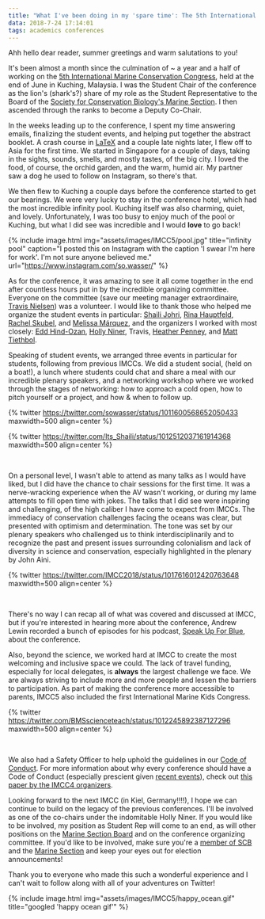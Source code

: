 ```yaml
---
title: "What I've been doing in my 'spare time': The 5th International Conservation Congress"
data: 2018-7-24 17:14:01
tags: academics conferences
---
```


Ahh hello dear reader, summer greetings and warm salutations to you! 

It's been almost a month since the culmination of ~ a year and a half of working on the [5th International Marine Conservation Congress][imcc5], held at the end of June in Kuching, Malaysia. I was the Student Chair of the conference as the lion's (shark's?) share of my role as the Student Representative to the Board of the [Society for Conservation Biology's Marine Section][scbm]. I then ascended through the ranks to become a Deputy Co-Chair.

In the weeks leading up to the conference, I spent my time answering emails, finalizing the student events, and helping put together the abstract booklet. A crash course in [LaTeX][latex] and a couple late nights later, I flew off to Asia for the first time. We started in Singapore for a couple of days, taking in the sights, sounds, smells, and mostly tastes, of the big city. I loved the food, of course, the orchid garden, and the warm, humid air. My partner saw a dog he used to follow on Instagram, so there's that.

We then flew to Kuching a couple days before the conference started to get our bearings. We were very lucky to stay in the conference hotel, which had the most incredible infinity pool. Kuching itself was also charming, quiet, and lovely. Unfortunately, I was too busy to enjoy much of the pool or Kuching, but what I did see was incredible and I would **love** to go back!

{% include image.html img="assets/images/IMCC5/pool.jpg" title="infinity pool" caption="I posted this on Instagram with the caption 'I swear I'm here for work'. I'm not sure anyone believed me." url="https://www.instagram.com/so.wasser/" %}

As for the conference, it was amazing to see it all come together in the end after countless hours put in by the incredible organizing committee. Everyone on the committee (save our meeting manager extraordinaire, [Travis Nielsen][Travis]) was a volunteer. I would like to thank those who helped me organize the student events in particular: [Shaili Johri][Shaili], [Rina Hauptfeld][Rina], [Rachel Skubel][Rachel], and [Melissa Márquez][Melissa], and the organizers I worked with most closely: [Edd Hind-Ozan][Edd], [Holly Niner][Holly], Travis, [Heather Penney][Heather], and [Matt Tiethbol][Matt].

Speaking of student events, we arranged three events in particular for students, following from previous IMCCs. We did a student social, (held on a boat!), a lunch where students could chat and share a meal with our incredible plenary speakers, and a networking workshop where we worked through the stages of networking: how to approach a cold open, how to pitch yourself or a project, and how & when to follow up. 

{% twitter https://twitter.com/sowasser/status/1011600568652050433 maxwidth=500 align=center %}

{% twitter https://twitter.com/Its_Shaili/status/1012512037161914368 maxwidth=500 align=center %}

<br>

On a personal level, I wasn't able to attend as many talks as I would have liked, but I did have the chance to chair sessions for the first time. It was a nerve-wracking experience when the AV wasn't working, or during my lame attempts to fill open time with jokes. The talks that I did see were inspiring and challenging, of the high caliber I have come to expect from IMCCs. The immediacy of conservation challenges facing the oceans was clear, but presented with optimism and determination. The tone was set by our plenary speakers who challenged us to think interdisciplinarily and to recognize the past and present issues surrounding colonialism and lack of diversity in science and conservation, especially highlighted in the plenary by John Aini. 

{% twitter https://twitter.com/IMCC2018/status/1017616012420763648 maxwidth=500 align=center %}

<br>

There's no way I can recap all of what was covered and discussed at IMCC, but if you're interested in hearing more about the conference, Andrew Lewin recorded a bunch of episodes for his podcast, [Speak Up For Blue][sufb], about the conference. 

Also, beyond the science, we worked hard at IMCC to create the most welcoming and inclusive space we could. The lack of travel funding, especially for local delegates, is **always** the largest challenge we face. We are always striving to include more and more people and lessen the barriers to participation. As part of making the conference more accessible to parents, IMCC5 also included the first International Marine Kids Congress. 

{% twitter https://twitter.com/BMSscienceteach/status/1012245892387127296 maxwidth=500 align=center %}

<br>

We also had a Safety Officer to help uphold the guidelines in our [Code of Conduct][cofc]. For more information about why every conference should have a Code of Conduct (especially prescient given [recent events][article]), check out [this paper by the IMCC4 organizers][paper]. 

Looking forward to the next IMCC (in Kiel, Germany!!!!), I hope we can continue to build on the legacy of the previous conferences. I'll be involved as one of the co-chairs under the indomitable Holly Niner. If you would like to be involved, my position as Student Rep will come to an end, as will other positions on the [Marine Section Board][scbm] and on the conference organizing committee. If you'd like to be involved, make sure you're a [member of SCB][member] and the [Marine Section][scbm] and keep your eyes out for election announcements! 

Thank you to everyone who made this such a wonderful experience and I can't wait to follow along with all of your adventures on Twitter!

{% include image.html img="assets/images/IMCC5/happy_ocean.gif" title="googled 'happy ocean gif'" %}


[imcc5]: https://conbio.org/mini-sites/imcc5/
[scbm]: https://conbio.org/groups/sections/marine
[latex]: https://www.latex-project.org/
[Travis]: https://www.azurigen.com/meet-the-owner
[Shaili]: https://twitter.com/Its_Shaili?lang=en
[Rina]: https://www.linkedin.com/in/rina-hauptfeld-0a795014/
[Rachel]: https://www.linkedin.com/in/rina-hauptfeld-0a795014/
[Melissa]: https://twitter.com/mcmsharksxx?lang=en
[Edd]: https://www.linkedin.com/in/rina-hauptfeld-0a795014/
[Holly]: https://twitter.com/hollyniner
[Heather]: https://twitter.com/hdpenney
[Matt]: https://twitter.com/WhyOceansMATTer
[sufb]: http://www.speakupforblue.com/
[cofc]: https://conbio.org/mini-sites/imcc5/about/code-of-conduct/
[article]: https://eu.democratandchronicle.com/story/news/2018/07/13/metoo-jmih-dick-vogt-rochester-herpetologist/782002002/
[paper]: https://www.frontiersin.org/articles/10.3389/fmars.2016.00103/full
[member]: https://conbio.org/membership/become-a-member
